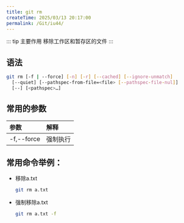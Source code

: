 ```yaml
---
title: git rm
createTime: 2025/03/13 20:17:00
permalink: /Git/iu44/
---
```


::: tip 主要作用
移除工作区和暂存区的文件
:::

## 语法

```bash
git rm [-f | --force] [-n] [-r] [--cached] [--ignore-unmatch]
  [--quiet] [--pathspec-from-file=<file> [--pathspec-file-nul]]
  [--] [<pathspec>…​]
```

## 常用的参数

| 参数         | 解释   |
|:---------- |:---- |
| -f,--force | 强制执行 |

## 常用命令举例：

- 移除a.txt
  
  ```bash
  git rm a.txt
  ```

- 强制移除a.txt
  
  ```bash
  git rm a.txt -f
  ```
